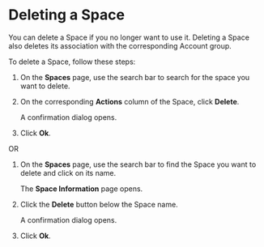 # Deleting a Space 

<head>
  <meta name="guidename" content="Spaces"/>
  <meta name="context" content="GUID-4f7e1191-5e6a-4f6c-aeeb-f00613ff66be"/>
</head>

You can delete a Space if you no longer want to use it. Deleting a Space also deletes its association with the corresponding Account group.

To delete a Space, follow these steps:

1. On the **Spaces** page, use the search bar to search for the space you want to delete.
2. On the corresponding **Actions** column of the Space, click **Delete**.

    A confirmation dialog opens.
3. Click **Ok**.

OR

1. On the **Spaces** page, use the search bar to find the Space you want to delete and click on its name.

    The **Space Information** page opens.
2. Click the **Delete** button below the Space name.

    A confirmation dialog opens.

3. Click **Ok**.
